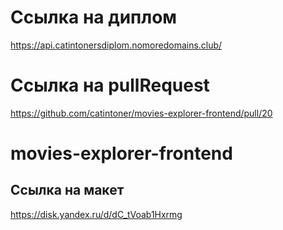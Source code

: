 # Ссылка на диплом
https://api.catintonersdiplom.nomoredomains.club/

# Ссылка на pullRequest

https://github.com/catintoner/movies-explorer-frontend/pull/20

# movies-explorer-frontend
## Ссылка на макет
https://disk.yandex.ru/d/dC_tVoab1Hxrmg
